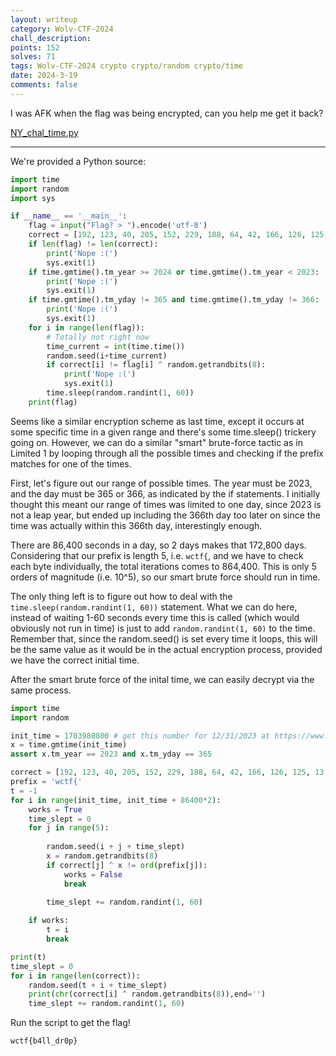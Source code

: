 ```yaml
---
layout: writeup
category: Wolv-CTF-2024
chall_description:
points: 152
solves: 71
tags: Wolv-CTF-2024 crypto crypto/random crypto/time
date: 2024-3-19
comments: false
---
```


I was AFK when the flag was being encrypted, can you help me get it back?  

[NY_chal_time.py](https://github.com/Nightxade/ctf-writeups/blob/master/assets/CTFs/Wolv-CTF-2024/crypto/limited-2/NY_chal_time.py) 

---

We're provided a Python source:  

```py
import time
import random
import sys

if __name__ == '__main__':
    flag = input("Flag? > ").encode('utf-8')
    correct = [192, 123, 40, 205, 152, 229, 188, 64, 42, 166, 126, 125, 13, 187, 91]
    if len(flag) != len(correct):
        print('Nope :(')
        sys.exit(1)
    if time.gmtime().tm_year >= 2024 or time.gmtime().tm_year < 2023:
        print('Nope :(')
        sys.exit(1)
    if time.gmtime().tm_yday != 365 and time.gmtime().tm_yday != 366:
        print('Nope :(')
        sys.exit(1)    
    for i in range(len(flag)):
        # Totally not right now
        time_current = int(time.time())
        random.seed(i+time_current)
        if correct[i] != flag[i] ^ random.getrandbits(8):
            print('Nope :(')
            sys.exit(1)
        time.sleep(random.randint(1, 60))
    print(flag)

```

Seems like a similar encryption scheme as last time, except it occurs at some specific time in a given range and there's some time.sleep() trickery going on. However, we can do a similar "smart" brute-force tactic as in Limited 1 by looping through all the possible times and checking if the prefix matches for one of the times.  

First, let's figure out our range of possible times. The year must be 2023, and the day must be 365 or 366, as indicated by the if statements. I initially thought this meant our range of times was limited to one day, since 2023 is not a leap year, but ended up including the 366th day too later on since the time was actually within this 366th day, interestingly enough.  

There are 86,400 seconds in a day, so 2 days makes that 172,800 days. Considering that our prefix is length 5, i.e. `wctf{`, and we have to check each byte individually, the total iterations comes to 864,400. This is only 5 orders of magnitude (i.e. 10^5), so our smart brute force should run in time.  

The only thing left is to figure out how to deal with the `time.sleep(random.randint(1, 60))` statement. What we can do here, instead of waiting 1-60 seconds every time this is called (which would obviously not run in time) is just to add `random.randint(1, 60)` to the time. Remember that, since the random.seed() is set every time it loops, this will be the same value as it would be in the actual encryption process, provided we have the correct initial time.  

After the smart brute force of the inital time, we can easily decrypt via the same process.  

```py
import time
import random

init_time = 1703980800 # get this number for 12/31/2023 at https://www.epochconverter.com/  
x = time.gmtime(init_time)
assert x.tm_year == 2023 and x.tm_yday == 365

correct = [192, 123, 40, 205, 152, 229, 188, 64, 42, 166, 126, 125, 13, 187, 91]
prefix = 'wctf{'
t = -1
for i in range(init_time, init_time + 86400*2):
    works = True
    time_slept = 0
    for j in range(5):
        
        random.seed(i + j + time_slept)
        x = random.getrandbits(8)
        if correct[j] ^ x != ord(prefix[j]):
            works = False
            break
        
        time_slept += random.randint(1, 60)

    if works:
        t = i
        break

print(t)
time_slept = 0
for i in range(len(correct)):
    random.seed(t + i + time_slept)
    print(chr(correct[i] ^ random.getrandbits(8)),end='')
    time_slept += random.randint(1, 60)
```

Run the script to get the flag!  

    wctf{b4ll_dr0p}
